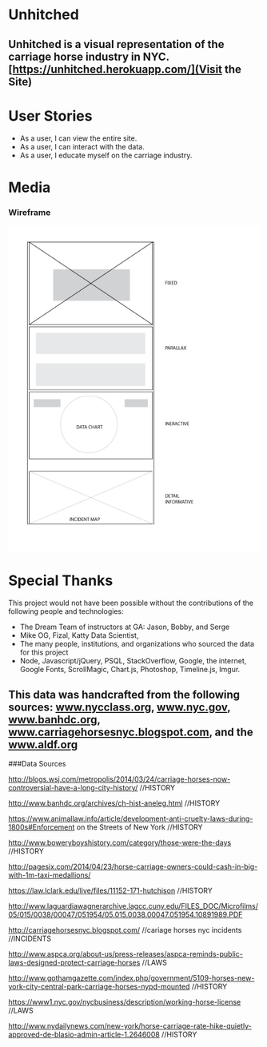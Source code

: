 # Unhitched
Unhitched is a visual representation of the carriage horse industry in NYC.
[https://unhitched.herokuapp.com/](Visit the Site)
---
# User Stories
* As a user, I can view the entire site.
* As a user, I can interact with the data.
* As a user, I educate myself on the carriage industry.

# Media
### Wireframe
![Wireframe](wireframe.jpg)

# Special Thanks
This project would not have been possible without the contributions of the following people and technologies:
* The Dream Team of instructors at GA: Jason, Bobby, and Serge
* Mike OG, Fizal, Katty Data Scientist, 
* The many people, institutions, and organizations who sourced the data for this project
*  Node, Javascript/jQuery, PSQL, StackOverflow, Google, the internet, Google Fonts, ScrollMagic, Chart.js, Photoshop, Timeline.js, Imgur.

 This data was handcrafted from the following sources: www.nycclass.org, www.nyc.gov, www.banhdc.org, www.carriagehorsesnyc.blogspot.com, and the www.aldf.org
---

###Data Sources

http://blogs.wsj.com/metropolis/2014/03/24/carriage-horses-now-controversial-have-a-long-city-history/ //HISTORY

http://www.banhdc.org/archives/ch-hist-aneleg.html //HISTORY

https://www.animallaw.info/article/development-anti-cruelty-laws-during-1800s#Enforcement on the Streets of New York //HISTORY

http://www.boweryboyshistory.com/category/those-were-the-days //HISTORY

http://pagesix.com/2014/04/23/horse-carriage-owners-could-cash-in-big-with-1m-taxi-medallions/

https://law.lclark.edu/live/files/11152-171-hutchison //HISTORY

http://www.laguardiawagnerarchive.lagcc.cuny.edu/FILES_DOC/Microfilms/05/015/0038/00047/051954/05.015.0038.00047.051954.10891989.PDF

http://carriagehorsesnyc.blogspot.com/ //cariage horses nyc incidents //INCIDENTS

http://www.aspca.org/about-us/press-releases/aspca-reminds-public-laws-designed-protect-carriage-horses //LAWS

http://www.gothamgazette.com/index.php/government/5109-horses-new-york-city-central-park-carriage-horses-nypd-mounted //HISTORY

https://www1.nyc.gov/nycbusiness/description/working-horse-license //LAWS

http://www.nydailynews.com/new-york/horse-carriage-rate-hike-quietly-approved-de-blasio-admin-article-1.2646008 //HISTORY
